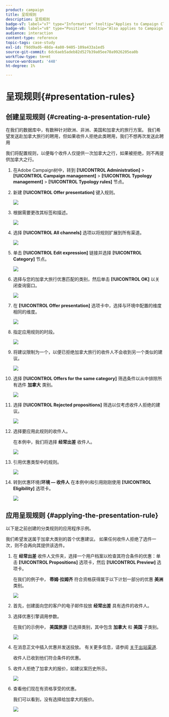 ```yaml
---
product: campaign
title: 呈现规则
description: 呈现规则
badge-v7: label="v7" type="Informative" tooltip="Applies to Campaign Classic v7"
badge-v8: label="v8" type="Positive" tooltip="Also applies to Campaign v8"
audience: interaction
content-type: reference
topic-tags: case-study
exl-id: f9dd9ad6-48da-4a80-9405-109a433a1ed5
source-git-commit: 6dc6aeb5adeb82d527b39a05ee70a9926205ea0b
workflow-type: tm+mt
source-wordcount: '448'
ht-degree: 1%

---
```


# 呈现规则{#presentation-rules}



## 创建呈现规则 {#creating-a-presentation-rule}

在我们的数据库中，有数种针对欧洲、非洲、美国和加拿大的旅行方案。 我们希望发送赴加拿大旅行的聘用，但如果收件人拒绝此类聘用，我们不想再次发送此聘用

我们将配置规则，以便每个收件人仅提供一次加拿大之行，如果被拒绝，则不再提供加拿大之行。

1. 在Adobe Campaign树中，转到 **[!UICONTROL Administration]** > **[!UICONTROL Campaign management]** > **[!UICONTROL Typology management]** > **[!UICONTROL Typology rules]** 节点。
1. 新建 **[!UICONTROL Offer presentation]** 键入规则。

   ![](assets/offer_typology_example_001.png)

1. 根据需要更改其标签和描述。

   ![](assets/offer_typology_example_002.png)

1. 选择 **[!UICONTROL All channels]** 选项以将规则扩展到所有渠道。

   ![](assets/offer_typology_example_003.png)

1. 单击 **[!UICONTROL Edit expression]** 链接并选择 **[!UICONTROL Category]** 节点。

   ![](assets/offer_typology_example_004.png)

1. 选择与您的加拿大旅行优惠匹配的类别，然后单击 **[!UICONTROL OK]** 以关闭查询窗口。

   ![](assets/offer_typology_example_005.png)

1. 在 **[!UICONTROL Offer presentation]** 选项卡中，选择与环境中配置的维度相同的维度。

   ![](assets/offer_typology_example_006.png)

1. 指定应用规则的时段。

   ![](assets/offer_typology_example_007.png)

1. 将建议限制为一个，以便已拒绝加拿大旅行的收件人不会收到另一个类似的建议。

   ![](assets/offer_typology_example_008.png)

1. 选择 **[!UICONTROL Offers for the same category]** 筛选条件以从中排除所有选件 **加拿大** 类别。

   ![](assets/offer_typology_example_020.png)

1. 选择 **[!UICONTROL Rejected propositions]** 筛选以仅考虑收件人拒绝的建议。

   ![](assets/offer_typology_example_021.png)

1. 选择要应用此规则的收件人。

   在本例中，我们将选择 **经常出差** 收件人。

   ![](assets/offer_typology_example_009.png)

1. 引用优惠类型中的规则。

   ![](assets/offer_typology_example_013.png)

1. 转到优惠环境(**环境 — 收件人** 在本例中)和引用刚刚使用 **[!UICONTROL Eligibility]** 选项卡。

   ![](assets/offer_typology_example_014.png)

## 应用呈现规则 {#applying-the-presentation-rule}

以下是之前创建的分类规则的应用程序示例。

我们希望发送属于加拿大类别的首个优惠建议。 如果任何收件人拒绝了选件一次，则不会再向其提供该选件。

1. 在 **经常出差** 收件人文件夹，选择一个用户档案以检查其符合条件的优惠：单击 **[!UICONTROL Propositions]** 选项卡，然后 **[!UICONTROL Preview]** 选项卡。

   在我们的例子中， **蒂姆·拉姆齐** 符合资格获得属于以下计划一部分的优惠 **美洲** 类别。

   ![](assets/offer_typology_example_015.png)

1. 首先，创建面向您的客户的电子邮件投放 **经常出差** 具有选件的收件人。
1. 选择优惠引擎调用参数。

   在我们的示例中， **美国旅游** 已选择类别，其中包含 **加拿大** 和 **美国** 子类别。

   ![](assets/offer_typology_example_016.png)

1. 在消息正文中插入优惠并发送投放。 有关更多信息，请参阅 [关于出站渠道](../../interaction/using/about-outbound-channels.md).

   收件人已收到他们符合条件的优惠。

1. 收件人拒绝了加拿大的报价，如建议案历史所示。

   ![](assets/offer_typology_example_018.png)

1. 查看他们现在有资格享受的优惠。

   我们可以看到，没有选择给加拿大的报价。

   ![](assets/offer_typology_example_019.png)
